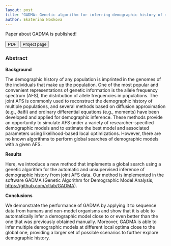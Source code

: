 ```yaml
---
layout: post
title: "GADMA: Genetic algorithm for inferring demographic history of multiple populations from allele frequency spectrum data"
author: Ekaterina Noskova
---
```



Paper about GADMA is published!

<button onclick="https://academic.oup.com/gigascience/article/9/3/giaa005/5768731"> PDF </button>
<button onclick="https://github.com/ctlab/GADMA">Project page </button>

### Abstract
**Background**

The demographic history of any population is imprinted in the genomes of the individuals that make up the population. One of the most popular and convenient representations of genetic information is the allele frequency spectrum (AFS), the distribution of allele frequencies in populations. The joint AFS is commonly used to reconstruct the demographic history of multiple populations, and several methods based on diffusion approximation (e.g., ∂a∂i) and ordinary differential equations (e.g., moments) have been developed and applied for demographic inference. These methods provide an opportunity to simulate AFS under a variety of researcher-specified demographic models and to estimate the best model and associated parameters using likelihood-based local optimizations. However, there are no known algorithms to perform global searches of demographic models with a given AFS.

**Results**

Here, we introduce a new method that implements a global search using a genetic algorithm for the automatic and unsupervised inference of demographic history from joint AFS data. Our method is implemented in the software GADMA (Genetic Algorithm for Demographic Model Analysis, https://github.com/ctlab/GADMA).

**Conclusions**

We demonstrate the performance of GADMA by applying it to sequence data from humans and non-model organisms and show that it is able to automatically infer a demographic model close to or even better than the one that was previously obtained manually. Moreover, GADMA is able to infer multiple demographic models at different local optima close to the global one, providing a larger set of possible scenarios to further explore demographic history.
